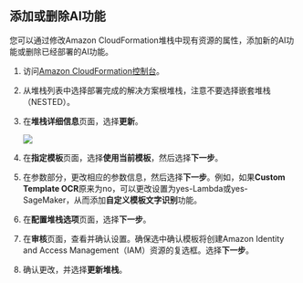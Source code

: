 ## 添加或删除AI功能

您可以通过修改Amazon CloudFormation堆栈中现有资源的属性，添加新的AI功能或删除已经部署的AI功能。

1. 访问[Amazon CloudFormation控制台](https://console.aws.amazon.com/cloudformation/)。

2. 从堆栈列表中选择部署完成的解决方案根堆栈，注意不要选择嵌套堆栈（NESTED）。

3. 在**堆栈详细信息**页面，选择**更新**。

    ![](./images/update.png)

4. 在**指定模板**页面，选择**使用当前模板**，然后选择**下一步**。

5. 在参数部分，更改相应的参数信息，然后选择**下一步**。例如，如果**Custom Template OCR**原来为no，可以更改设置为yes-Lambda或yes-SageMaker，从而添加**自定义模板文字识别**功能。

6. 在**配置堆栈选项**页面，选择**下一步**。

7. 在**审核**页面，查看并确认设置。确保选中确认模板将创建Amazon Identity and Access Management（IAM）资源的复选框。选择**下一步**。

8. 确认更改，并选择**更新堆栈**。

[template-china1]:https://cn-north-1.console.amazonaws.cn/cloudformation/home?region=cn-north-1#/stacks/create/template?stackName=AIKitsInferOCRStack&templateURL=https://aws-gcr-solutions.s3.cn-north-1.amazonaws.com.cn/Aws-gcr-ai-solution-kit/v1.4.0/AI-Solution-Kit.template

[template-global]: https://console.aws.amazon.com/cloudformation/home?region=us-east-1#/stacks/create/template?stackName=AIKitsInferOCRStack&templateURL=https://aws-gcr-solutions.s3.amazonaws.com/Aws-gcr-ai-solution-kit/v1.4.0/AI-Solution-Kit.template
